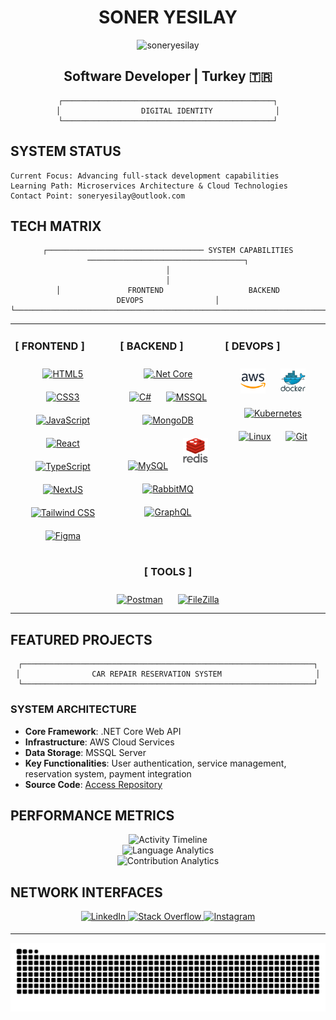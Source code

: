 <h1 align="center">SONER YESILAY</h1>

<p align="center">
  <img src="https://komarev.com/ghpvc/?username=soneryesilay&label=Profile%20Views&color=0e75b6&style=flat" alt="soneryesilay" />
</p>

<h2 align="center"> Software Developer | Turkey 🇹🇷 </h2>

<div align="center">
  
```ascii
┌───────────────────────────────────────────────┐
│                  DIGITAL IDENTITY              │
└───────────────────────────────────────────────┘
```

</div>

## SYSTEM STATUS
```
Current Focus: Advancing full-stack development capabilities
Learning Path: Microservices Architecture & Cloud Technologies
Contact Point: soneryesilay@outlook.com
```

## TECH MATRIX

<div align="center">

```ascii
┌─────────────────────────────────── SYSTEM CAPABILITIES ───────────────────────────────────┐
│                                                                                           │
│               FRONTEND                   BACKEND                    DEVOPS                │
└───────────────────────────────────────────────────────────────────────────────────────────┘
```

</div>

<table width="100%">
<tr>
<td valign="top" width="33%">

### [ FRONTEND ]  
<div align="center">  
<a href="https://en.wikipedia.org/wiki/HTML5" target="_blank"><img style="margin: 10px" src="https://profilinator.rishav.dev/skills-assets/html5-original-wordmark.svg" alt="HTML5" height="40" /></a>  
<a href="https://www.w3schools.com/css/" target="_blank"><img style="margin: 10px" src="https://profilinator.rishav.dev/skills-assets/css3-original-wordmark.svg" alt="CSS3" height="40" /></a>
<a href="https://www.javascript.com/" target="_blank"><img style="margin: 10px" src="https://profilinator.rishav.dev/skills-assets/javascript-original.svg" alt="JavaScript" height="40" /></a>  
<a href="https://reactjs.org/" target="_blank"><img style="margin: 10px" src="https://profilinator.rishav.dev/skills-assets/react-original-wordmark.svg" alt="React" height="40" /></a>  
<a href="https://www.typescriptlang.org/" target="_blank"><img style="margin: 10px" src="https://profilinator.rishav.dev/skills-assets/typescript-original.svg" alt="TypeScript" height="40" /></a>
<a href="https://nextjs.org/" target="_blank"><img style="margin: 10px" src="https://profilinator.rishav.dev/skills-assets/nextjs.png" alt="NextJS" height="40" /></a>
<a href="https://tailwindcss.com/" target="_blank"><img style="margin: 10px" src="https://profilinator.rishav.dev/skills-assets/tailwindcss.svg" alt="Tailwind CSS" height="40" /></a>
<a href="https://www.figma.com/" target="_blank"><img style="margin: 10px" src="https://profilinator.rishav.dev/skills-assets/figma-icon.svg" alt="Figma" height="40" /></a> 
</div>
</td>
<td valign="top" width="33%">

### [ BACKEND ]  
<div align="center">  
<a href="https://dotnet.microsoft.com/download" target="_blank"><img style="margin: 10px" src="https://profilinator.rishav.dev/skills-assets/dotnetcore.png" alt=".Net Core" height="40" /></a>
<a href="https://docs.microsoft.com/en-us/dotnet/csharp/" target="_blank"><img style="margin: 10px" src="https://profilinator.rishav.dev/skills-assets/csharp-original.svg" alt="C#" height="40" /></a>
<a href="https://www.microsoft.com/en-us/sql-server" target="_blank"><img style="margin: 10px" src="https://www.svgrepo.com/show/303229/microsoft-sql-server-logo.svg" alt="MSSQL" height="40" /></a>
<a href="https://www.mongodb.com/" target="_blank"><img style="margin: 10px" src="https://profilinator.rishav.dev/skills-assets/mongodb-original-wordmark.svg" alt="MongoDB" height="40" /></a>  
<a href="https://www.mysql.com/" target="_blank"><img style="margin: 10px" src="https://profilinator.rishav.dev/skills-assets/mysql-original-wordmark.svg" alt="MySQL" height="40" /></a>
<a href="https://redis.io" target="_blank"><img style="margin: 10px" src="https://raw.githubusercontent.com/devicons/devicon/master/icons/redis/redis-original-wordmark.svg" alt="Redis" height="40" /></a>
<a href="https://www.rabbitmq.com/" target="_blank"><img style="margin: 10px" src="https://www.vectorlogo.zone/logos/rabbitmq/rabbitmq-icon.svg" alt="RabbitMQ" height="40" /></a>
<a href="https://graphql.org/" target="_blank"><img style="margin: 10px" src="https://profilinator.rishav.dev/skills-assets/graphql.png" alt="GraphQL" height="40" /></a>
</div>
</td>
<td valign="top" width="33%">

### [ DEVOPS ]  
<div align="center">  
<a href="https://aws.amazon.com" target="_blank"><img style="margin: 10px" src="https://raw.githubusercontent.com/devicons/devicon/master/icons/amazonwebservices/amazonwebservices-original-wordmark.svg" alt="AWS" height="40" /></a> 
<a href="https://www.docker.com/" target="_blank"><img style="margin: 10px" src="https://raw.githubusercontent.com/devicons/devicon/master/icons/docker/docker-original-wordmark.svg" alt="Docker" height="40" /></a> 
<a href="https://kubernetes.io/" target="_blank"><img style="margin: 10px" src="https://profilinator.rishav.dev/skills-assets/kubernetes-icon.svg" alt="Kubernetes" height="40" /></a>  
<a href="https://www.linux.org/" target="_blank"><img style="margin: 10px" src="https://profilinator.rishav.dev/skills-assets/linux-original.svg" alt="Linux" height="40" /></a>  
<a href="https://github.com/" target="_blank"><img style="margin: 10px" src="https://profilinator.rishav.dev/skills-assets/git-scm-icon.svg" alt="Git" height="40" /></a>  
</div>
</td>
</tr>
<tr>
<td valign="top" width="100%" colspan="3">

<h3 align="center">[ TOOLS ]</h3>
<div align="center">
<a href="https://postman.com" target="_blank"><img style="margin: 10px" src="https://www.vectorlogo.zone/logos/getpostman/getpostman-icon.svg" alt="Postman" height="40" /></a>
<a href="https://filezilla-project.org/" target="_blank"><img style="margin: 10px" src="https://cdn.jsdelivr.net/gh/devicons/devicon/icons/filezilla/filezilla-plain.svg" alt="FileZilla" height="40" /></a>
</div>
</td>
</tr>
</table>

## FEATURED PROJECTS

<div align="center">

```
┌─────────────────────────────────────────────────────────────────┐
│                CAR REPAIR RESERVATION SYSTEM                     │
└─────────────────────────────────────────────────────────────────┘
```

</div>

### SYSTEM ARCHITECTURE
- **Core Framework**: .NET Core Web API
- **Infrastructure**: AWS Cloud Services
- **Data Storage**: MSSQL Server
- **Key Functionalities**: User authentication, service management, reservation system, payment integration
- **Source Code**: [Access Repository](https://github.com/soneryesilay?tab=repositories)

## PERFORMANCE METRICS

<div align="center">
  <img width="800" src="https://github-readme-activity-graph.vercel.app/graph?username=soneryesilay&theme=github-dark&hide_border=true&radius=8" alt="Activity Timeline" />
</div>

<div align="center">
  <img src="https://github-readme-stats.vercel.app/api/top-langs?username=soneryesilay&show_icons=true&count_private=true&hide_border=true&theme=tokyonight&layout=compact&langs_count=8" alt="Language Analytics" width="400px" />
</div>

<div align="center">
  <img src="https://github-readme-stats.vercel.app/api?username=soneryesilay&hide_border=true&show_icons=true&theme=tokyonight&include_all_commits=true&count_private=true" alt="Contribution Analytics" width="400px" />
</div>

## NETWORK INTERFACES
<div align="center">
  <a href="https://linkedin.com/in/soneryesilay" target="_blank">
    <img src="https://img.shields.io/badge/linkedin-%231E77B5.svg?&style=for-the-badge&logo=linkedin&logoColor=white&color=663399" alt="LinkedIn" style="margin-bottom: 5px;" />
  </a>
  <a href="https://stackoverflow.com/users/23093350" target="_blank">
    <img src="https://img.shields.io/badge/Stack%20Overflow-FE7A16?style=for-the-badge&logo=stack-overflow&logoColor=white&color=663399" alt="Stack Overflow" style="margin-bottom: 5px;" />
  </a>
  <a href="https://instagram.com/soneryesilay" target="_blank">
    <img src="https://img.shields.io/badge/instagram-%23E4405F.svg?&style=for-the-badge&logo=instagram&logoColor=white&color=663399" alt="Instagram" style="margin-bottom: 5px;" />
  </a>
</div>

---

![system trace](https://github.com/soneryesilay/soneryesilay/blob/output/github-snake-dark.svg)

